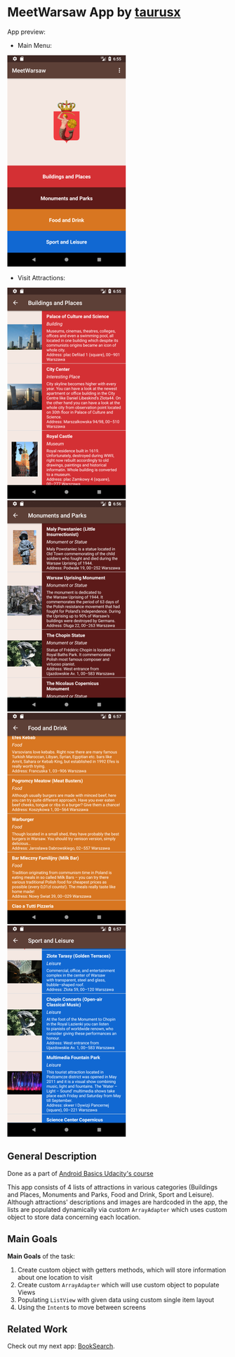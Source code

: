 # MeetWarsaw App by [taurusx](https://taurusx.github.io/)

App preview:

- Main Menu:

![MeetWarsaw App Layout][screenshot-1] 

- Visit Attractions:

![MeetWarsaw App Buildings List][screenshot-2] ![MeetWarsaw App Monuments List][screenshot-3] 
![MeetWarsaw App Food List][screenshot-4] ![MeetWarsaw App Sport List][screenshot-5]

## General Description

Done as a part of [Android Basics Udacity's course][udacity-course]

This app consists of 4 lists of attractions in various categories (Buildings and Places, Monuments and Parks, Food and Drink, Sport and Leisure). Although attractions' descriptions and images are hardcoded in the app, the lists are populated dynamically via custom `ArrayAdapter` which uses custom object to store data concerning each location. 

## Main Goals

**Main Goals** of the task:
1. Create custom object with getters methods, which will store information about one location to visit
2. Create custom `ArrayAdapter` which will use custom object to populate Views
3. Populating `ListView` with given data using custom single item layout
4. Using the `Intent`s to move between screens

## Related Work

Check out my next app: [BookSearch][book-search].

[udacity-course]: https://eu.udacity.com/course/android-basics-nanodegree-by-google--nd803
[screenshot-1]: https://raw.githubusercontent.com/taurusx/meet-warsaw/gh-pages/assets/images/meet-warsaw-screenshot-1.png
[screenshot-2]: https://raw.githubusercontent.com/taurusx/meet-warsaw/gh-pages/assets/images/meet-warsaw-screenshot-2.png
[screenshot-3]: https://raw.githubusercontent.com/taurusx/meet-warsaw/gh-pages/assets/images/meet-warsaw-screenshot-3.png
[screenshot-4]: https://raw.githubusercontent.com/taurusx/meet-warsaw/gh-pages/assets/images/meet-warsaw-screenshot-4.png
[screenshot-5]: https://raw.githubusercontent.com/taurusx/meet-warsaw/gh-pages/assets/images/meet-warsaw-screenshot-5.png
[book-search]: https://github.com/taurusx/book-search

